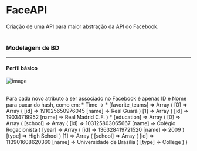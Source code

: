 FaceAPI
=======

Criação de uma API para maior abstração da API do Facebook.
<br><br>

### Modelagem de BD
------------------

#### Perfil básico
 ![image](https://github.com/TonGarcia/FaceAPI/blob/sprint1/FaceApp/modelagem/perfil-basico-RedeSocial.png?raw=true) 
 
 <br>
 Para cada novo atributo a ser associado no Facebook é apenas ID e Nome para puxar do hash, como em: 
  * Time -> 
   * [favorite_teams] => Array ( [0] => Array ( [id] => 191025650976045 [name] => Real Guará ) [1] => Array ( [id] => 19034719952 [name] => Real Madrid C.F. )
   * [education] => Array ( [0] => Array ( [school] => Array ( [id] => 103125803065667 [name] => Colégio Rogacionista ) [year] => Array ( [id] => 136328419721520 [name] => 2009 ) [type] => High School ) [1] => Array ( [school] => Array ( [id] => 113901608620360 [name] => Universidade de Brasília ) [type] => College ) )
